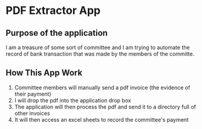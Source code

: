 # PDF Extractor App

## Purpose of the application
I am a treasure of some sort of committee and I am trying to automate the record of bank transaction that was made by the members of the committe.

## How This App Work
1. Committee members will manually send a pdf invoice (the evidence of their payment)
2. I will drop the pdf into the application drop box
3. The application will then process the pdf and send it to a directory full of other invoices
4. It will then access an excel sheets to record the committee's payment
